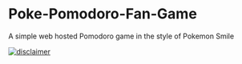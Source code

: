 # Poke-Pomodoro-Fan-Game
A simple web hosted Pomodoro game in the style of Pokemon Smile 


[![disclaimer](https://github.com/user-attachments/assets/1ef91945-e40d-4733-a669-b6e26e15781c)](https://sarahbass.github.io/Poke-Pomodoro-Fan-Game/)

